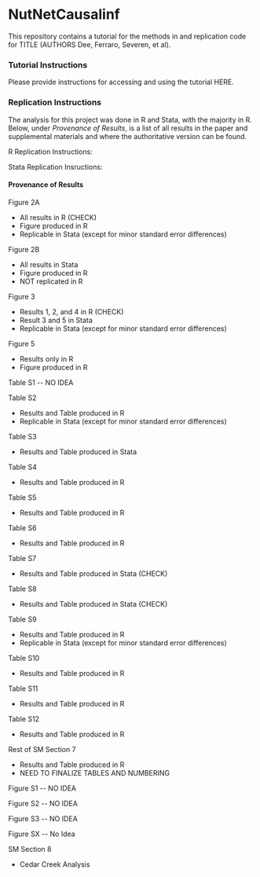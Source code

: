 # NutNetCausalinf
This repository contains a tutorial for the methods in and replication code for TITLE (AUTHORS Dee, Ferraro, Severen, et al).

### Tutorial Instructions

Please provide instructions for accessing and using the tutorial HERE.

### Replication Instructions

The analysis for this project was done in R and Stata, with the majority in R. Below, under *Provenance of Results*, is a list of all results in the paper and supplemental materials and where the authoritative version can be found. 

R Replication Instructions:

Stata Replication Insructions:

#### Provenance of Results

Figure 2A
* All results in R (CHECK)
* Figure produced in R
* Replicable in Stata (except for minor standard error differences)

Figure 2B
* All results in Stata 
* Figure produced in R
* NOT replicated in R

Figure 3 
* Results 1, 2, and 4 in R (CHECK)
* Result 3 and 5 in Stata
* Replicable in Stata (except for minor standard error differences)

Figure 5
* Results only in R
* Figure produced in R

Table S1 -- NO IDEA

Table S2
* Results and Table produced in R
* Replicable in Stata (except for minor standard error differences)

Table S3
* Results and Table produced in Stata

Table S4
* Results and Table produced in R

Table S5
* Results and Table produced in R

Table S6
* Results and Table produced in R

Table S7
* Results and Table produced in Stata (CHECK)

Table S8
* Results and Table produced in Stata (CHECK)

Table S9
* Results and Table produced in R
* Replicable in Stata (except for minor standard error differences)

Table S10
* Results and Table produced in R

Table S11
* Results and Table produced in R

Table S12
* Results and Table produced in R

Rest of SM Section 7 
* Results and Table produced in R
* NEED TO FINALIZE TABLES AND NUMBERING

Figure S1 -- NO IDEA

Figure S2 -- NO IDEA

Figure S3 -- NO IDEA

Figure SX -- No Idea

SM Section 8
* Cedar Creek Analysis
